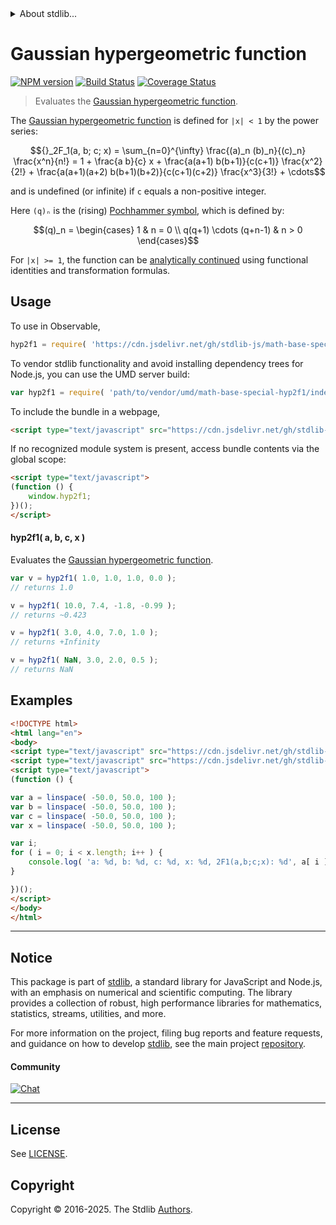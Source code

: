 <!--

@license Apache-2.0

Copyright (c) 2025 The Stdlib Authors.

Licensed under the Apache License, Version 2.0 (the "License");
you may not use this file except in compliance with the License.
You may obtain a copy of the License at

   http://www.apache.org/licenses/LICENSE-2.0

Unless required by applicable law or agreed to in writing, software
distributed under the License is distributed on an "AS IS" BASIS,
WITHOUT WARRANTIES OR CONDITIONS OF ANY KIND, either express or implied.
See the License for the specific language governing permissions and
limitations under the License.

-->


<details>
  <summary>
    About stdlib...
  </summary>
  <p>We believe in a future in which the web is a preferred environment for numerical computation. To help realize this future, we've built stdlib. stdlib is a standard library, with an emphasis on numerical and scientific computation, written in JavaScript (and C) for execution in browsers and in Node.js.</p>
  <p>The library is fully decomposable, being architected in such a way that you can swap out and mix and match APIs and functionality to cater to your exact preferences and use cases.</p>
  <p>When you use stdlib, you can be absolutely certain that you are using the most thorough, rigorous, well-written, studied, documented, tested, measured, and high-quality code out there.</p>
  <p>To join us in bringing numerical computing to the web, get started by checking us out on <a href="https://github.com/stdlib-js/stdlib">GitHub</a>, and please consider <a href="https://opencollective.com/stdlib">financially supporting stdlib</a>. We greatly appreciate your continued support!</p>
</details>

# Gaussian hypergeometric function

[![NPM version][npm-image]][npm-url] [![Build Status][test-image]][test-url] [![Coverage Status][coverage-image]][coverage-url] <!-- [![dependencies][dependencies-image]][dependencies-url] -->

> Evaluates the [Gaussian hypergeometric function][hypergeometric-function].

<section class="intro">

The [Gaussian hypergeometric function][hypergeometric-function] is defined for `|x| < 1` by the power series:

<!-- <equation class="equation" label="eq:hypergeometric_function" align="center" raw="{}_2F_1(a, b; c; x) = \sum_{n=0}^{\infty} \frac{(a)_n (b)_n}{(c)_n} \frac{x^n}{n!} = 1 + \frac{a b}{c} x + \frac{a(a+1) b(b+1)}{c(c+1)} \frac{x^2}{2!} + \frac{a(a+1)(a+2) b(b+1)(b+2)}{c(c+1)(c+2)} \frac{x^3}{3!} + \cdots" alt="Gaussian hypergeometric function."> -->

```math
{}_2F_1(a, b; c; x) = \sum_{n=0}^{\infty} \frac{(a)_n (b)_n}{(c)_n} \frac{x^n}{n!} = 1 + \frac{a b}{c} x + \frac{a(a+1) b(b+1)}{c(c+1)} \frac{x^2}{2!} + \frac{a(a+1)(a+2) b(b+1)(b+2)}{c(c+1)(c+2)} \frac{x^3}{3!} + \cdots
```

<!-- <div class="equation" align="center" data-raw-text="{}_2F_1(a, b; c; x) = \sum_{n=0}^{\infty} \frac{(a)_n (b)_n}{(c)_n} \frac{x^n}{n!} = 1 + \frac{a b}{c} x + \frac{a(a+1) b(b+1)}{c(c+1)} \frac{x^2}{2!} + \frac{a(a+1)(a+2) b(b+1)(b+2)}{c(c+1)(c+2)} \frac{x^3}{3!} + \cdots" data-equation="eq:hypergeometric_function">
    <img src="https://cdn.jsdelivr.net/gh/stdlib-js/stdlib@bb29798906e119fcb2af99e94b60407a270c9b32/lib/node_modules/@stdlib/math/base/special/hyp2f1/docs/img/equation_hypergeometric_function.svg" alt="Gaussian hypergeometric function.">
    <br>
</div> -->

<!-- </equation> -->

and is undefined (or infinite) if `c` equals a non-positive integer.

Here `(q)ₙ` is the (rising) [Pochhammer symbol][pochhammer-symbol], which is defined by:

<!-- <equation class="equation" label="eq:pochhammer_symbol" align="center" raw="(q)_n = \begin{cases} 1 & n = 0 \\ q(q+1) \cdots (q+n-1) & n > 0 \end{cases}" alt="Pochhammer symbol."> -->

```math
(q)_n = \begin{cases} 1 & n = 0 \\ q(q+1) \cdots (q+n-1) & n > 0 \end{cases}
```

<!-- <div class="equation" align="center" data-raw-text="(q)_n = \begin{cases} 1 & n = 0 \\ q(q+1) \cdots (q+n-1) & n > 0 \end{cases}" data-equation="eq:pochhammer_symbol">
    <img src="https://cdn.jsdelivr.net/gh/stdlib-js/stdlib@bb29798906e119fcb2af99e94b60407a270c9b32/lib/node_modules/@stdlib/math/base/special/hyp2f1/docs/img/equation_pochhammer_symbol.svg" alt="Pochhammer symbol.">
    <br>
</div> -->

<!-- </equation> -->

For `|x| >= 1`, the function can be [analytically continued][analytic-continuation] using functional identities and transformation formulas.

</section>

<!-- /.intro -->



<section class="usage">

## Usage

To use in Observable,

```javascript
hyp2f1 = require( 'https://cdn.jsdelivr.net/gh/stdlib-js/math-base-special-hyp2f1@umd/browser.js' )
```

To vendor stdlib functionality and avoid installing dependency trees for Node.js, you can use the UMD server build:

```javascript
var hyp2f1 = require( 'path/to/vendor/umd/math-base-special-hyp2f1/index.js' )
```

To include the bundle in a webpage,

```html
<script type="text/javascript" src="https://cdn.jsdelivr.net/gh/stdlib-js/math-base-special-hyp2f1@umd/browser.js"></script>
```

If no recognized module system is present, access bundle contents via the global scope:

```html
<script type="text/javascript">
(function () {
    window.hyp2f1;
})();
</script>
```

#### hyp2f1( a, b, c, x )

Evaluates the [Gaussian hypergeometric function][hypergeometric-function].

```javascript
var v = hyp2f1( 1.0, 1.0, 1.0, 0.0 );
// returns 1.0

v = hyp2f1( 10.0, 7.4, -1.8, -0.99 );
// returns ~0.423

v = hyp2f1( 3.0, 4.0, 7.0, 1.0 );
// returns +Infinity

v = hyp2f1( NaN, 3.0, 2.0, 0.5 );
// returns NaN
```

</section>

<!-- /.usage -->

<section class="examples">

## Examples

<!-- eslint no-undef: "error" -->

```html
<!DOCTYPE html>
<html lang="en">
<body>
<script type="text/javascript" src="https://cdn.jsdelivr.net/gh/stdlib-js/array-base-linspace@umd/browser.js"></script>
<script type="text/javascript" src="https://cdn.jsdelivr.net/gh/stdlib-js/math-base-special-hyp2f1@umd/browser.js"></script>
<script type="text/javascript">
(function () {

var a = linspace( -50.0, 50.0, 100 );
var b = linspace( -50.0, 50.0, 100 );
var c = linspace( -50.0, 50.0, 100 );
var x = linspace( -50.0, 50.0, 100 );

var i;
for ( i = 0; i < x.length; i++ ) {
    console.log( 'a: %d, b: %d, c: %d, x: %d, 2F1(a,b;c;x): %d', a[ i ], b[ i ], c[ i ], x[ i ], hyp2f1( a[ i ], b[ i ], c[ i ], x[ i ] ) );
}

})();
</script>
</body>
</html>
```

</section>

<!-- /.examples -->

<!-- C interface documentation. -->



<!-- Section for related `stdlib` packages. Do not manually edit this section, as it is automatically populated. -->

<section class="related">

</section>

<!-- /.related -->

<!-- Section for all links. Make sure to keep an empty line after the `section` element and another before the `/section` close. -->


<section class="main-repo" >

* * *

## Notice

This package is part of [stdlib][stdlib], a standard library for JavaScript and Node.js, with an emphasis on numerical and scientific computing. The library provides a collection of robust, high performance libraries for mathematics, statistics, streams, utilities, and more.

For more information on the project, filing bug reports and feature requests, and guidance on how to develop [stdlib][stdlib], see the main project [repository][stdlib].

#### Community

[![Chat][chat-image]][chat-url]

---

## License

See [LICENSE][stdlib-license].


## Copyright

Copyright &copy; 2016-2025. The Stdlib [Authors][stdlib-authors].

</section>

<!-- /.stdlib -->

<!-- Section for all links. Make sure to keep an empty line after the `section` element and another before the `/section` close. -->

<section class="links">

[npm-image]: http://img.shields.io/npm/v/@stdlib/math-base-special-hyp2f1.svg
[npm-url]: https://npmjs.org/package/@stdlib/math-base-special-hyp2f1

[test-image]: https://github.com/stdlib-js/math-base-special-hyp2f1/actions/workflows/test.yml/badge.svg?branch=main
[test-url]: https://github.com/stdlib-js/math-base-special-hyp2f1/actions/workflows/test.yml?query=branch:main

[coverage-image]: https://img.shields.io/codecov/c/github/stdlib-js/math-base-special-hyp2f1/main.svg
[coverage-url]: https://codecov.io/github/stdlib-js/math-base-special-hyp2f1?branch=main

<!--

[dependencies-image]: https://img.shields.io/david/stdlib-js/math-base-special-hyp2f1.svg
[dependencies-url]: https://david-dm.org/stdlib-js/math-base-special-hyp2f1/main

-->

[chat-image]: https://img.shields.io/gitter/room/stdlib-js/stdlib.svg
[chat-url]: https://app.gitter.im/#/room/#stdlib-js_stdlib:gitter.im

[stdlib]: https://github.com/stdlib-js/stdlib

[stdlib-authors]: https://github.com/stdlib-js/stdlib/graphs/contributors

[umd]: https://github.com/umdjs/umd
[es-module]: https://developer.mozilla.org/en-US/docs/Web/JavaScript/Guide/Modules

[deno-url]: https://github.com/stdlib-js/math-base-special-hyp2f1/tree/deno
[deno-readme]: https://github.com/stdlib-js/math-base-special-hyp2f1/blob/deno/README.md
[umd-url]: https://github.com/stdlib-js/math-base-special-hyp2f1/tree/umd
[umd-readme]: https://github.com/stdlib-js/math-base-special-hyp2f1/blob/umd/README.md
[esm-url]: https://github.com/stdlib-js/math-base-special-hyp2f1/tree/esm
[esm-readme]: https://github.com/stdlib-js/math-base-special-hyp2f1/blob/esm/README.md
[branches-url]: https://github.com/stdlib-js/math-base-special-hyp2f1/blob/main/branches.md

[stdlib-license]: https://raw.githubusercontent.com/stdlib-js/math-base-special-hyp2f1/main/LICENSE

[hypergeometric-function]: https://en.wikipedia.org/wiki/Hypergeometric_function

[pochhammer-symbol]: https://en.wikipedia.org/wiki/Falling_and_rising_factorials

[analytic-continuation]: https://en.wikipedia.org/wiki/Analytic_continuation

</section>

<!-- /.links -->
